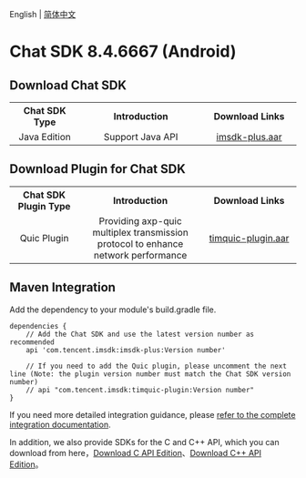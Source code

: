 English | [简体中文](./README_ZH.md)

# Chat SDK 8.4.6667 (Android)

## Download Chat SDK

<table >
  <tr>
    <th width="240px" style="text-align:center">Chat SDK Type</th>
    <th width="440px" style="text-align:center">Introduction</th>
    <th width="320px" style="text-align:center">Download Links</th>
  </tr>

  <tr >
     <td style="text-align:center">Java Edition</td>
     <td style="text-align:center">Support Java API</td>
     <td style="text-align:center"><a href="https://im.sdk.qcloud.com/download/plus/8.4.6667/imsdk-plus-8.4.6667.aar">imsdk-plus.aar</a></td>
  </tr>
</table>

## Download Plugin for Chat SDK

<table >
  <tr>
    <th width="240px" style="text-align:center">Chat SDK Plugin Type</th>
    <th width="440px" style="text-align:center">Introduction</th>
    <th width="320px" style="text-align:center">Download Links</th>
  </tr>

  <tr >
     <td style="text-align:center">Quic Plugin</td>
     <td style="text-align:center">Providing axp-quic multiplex transmission protocol to enhance network performance</td>
     <td style="text-align:center"><a href="https://im.sdk.qcloud.com/download/plus/8.4.6667/timquic-plugin-8.4.6667.aar">timquic-plugin.aar</a></td>
  </tr>
</table>

## Maven Integration
Add the dependency to your module's build.gradle file.
```
dependencies {
    // Add the Chat SDK and use the latest version number as recommended
    api 'com.tencent.imsdk:imsdk-plus:Version number'

    // If you need to add the Quic plugin, please uncomment the next line (Note: the plugin version number must match the Chat SDK version number)
    // api "com.tencent.imsdk:timquic-plugin:Version number"
}
```

If you need more detailed integration guidance, please [refer to the complete integration documentation](https://trtc.io/document/34306).

In addition, we also provide SDKs for the C and C++ API, which you can download from here，[Download C API Edition](https://im.sdk.qcloud.com/download/plus/8.4.6667/cross_platform/ImSDK_Android_C_8.4.6667.zip)、[Download  C++ API Edition](https://im.sdk.qcloud.com/download/plus/8.4.6667/cross_platform/ImSDK_Android_CPP_8.4.6667.zip)。
